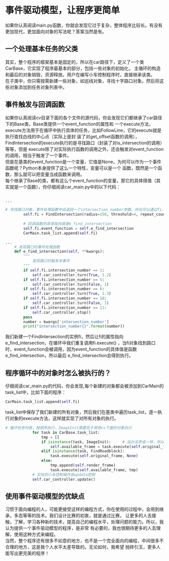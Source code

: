 # 事件驱动模型，让程序更简单
如果你认真阅读main.py函数，你就会发现它过于复杂，整体程序比较长。有没有更加现代，更加面向对象的写法呢？答案当然是有。
## 一个处理基本任务的父类

其实，整个程序的框架基本是固定的，所以在car路径下，定义了一个类CarBase，它实现了程序最基本的部分，包括一些对象的初始化，
主循环的构造和最后的对象销毁，资源释放。用户在编写小车控制程序时，直接继承该类。   
在子类中，你只需按需新建一些对象，如巡线对象，寻找十字路口对象。然后将这些对象添加到任务对象列表中。

## 事件触发与回调函数
如果你认真阅读cv目录下面的各个文件的源代码，你会发现它们都继承了car路径下的Base类，Base类提供一个event_function的属性和
一个execute方法，execute方法用于在循环中执行具体的任务，比如FollowLine，它的execute就是执行查找白线的中心点（实际上是封
装了对get_offset函数的调用），FindIntersection的execute执行的是寻找路口（封装了对is_intersection的调用）等等，但是
execute除了对实际执行函数的调用之外，还会触发对event_function的调用，相当于触发了一个事件。   
但是在基类的event_function是一个变量，它值是None，为何可以作为一个事件函数呢？Python本身提供了这么一个特性，变量可以是一个
函数，既然是一个函数，那么就可以把变量当成函数来调用。    
每个继承了Base的类，都有这么个event_function的变量，那它的具体得值（其实就是一个函数），你仔细阅读car_main.py中的以下代码：
```python

...

# 寻找路口对象，事件处理函数中会返回一个intersection_number参数，你也可以通过fi.intersection_number调用这个属性
        self.fi = FindIntersection(radius=150, threshold=4, repeat_count=2, delay_time=1.6)
        
        # 回调函数的具体指向就是e_find_intersection
        self.fi.event_function = self.e_find_intersection
        CarMain.task_list.append(self.fi)

...
    # 发现路口的事件处理函数
    def e_find_intersection(self, **kwargs):
        """
            发现路口时触发本事件
        """
        if self.fi.intersection_number == 1:
            self.car_controller.turn(True, 1.2)
        if self.fi.intersection_number == 5:
            self.car_controller.turn(False, 1)
        if self.fi.intersection_number == 6:
            self.car_controller.turn(True, 1.3)
        if self.fi.intersection_number == 10:
            self.car_controller.turn(False, 1)
        if self.fi.intersection_number == 11:
            self.car_controller.stop()
        pass
        number = kwargs['intersection_number']
        print("intersection_number{}".format(number))

```

 我们新建一个FindIntersection的实例fi，然后让fi的属性指向e_find_intersection，在循环中我们重复调用fi.execute()
 ，当fi对象找到路口时，event_function会被调用，因为event_function的具体值是函数e_find_intersection，所以最后
 e_find_intersection会得到执行。
 
 ## 程序循环中的对象时怎么被执行的？
 仔细阅读car_main.py的代码，你会发现,每个新建的对象都会被添加到CarMain的task_list中，比如下面的程序：
 ```python
CarMain.task_list.append(self.fi)
```
task_list中保存了我们新建的所有对象，然后我们在基类中遍历task_list，逐一执行对象的execute方法，这样就实现了对所有对象的执行。
```python
# 循环任务列表，按顺序执行，ImageInit需要先于其他cv下面的对象执行
            for task in CarBase.task_list:
                tmp = []
                if isinstance(task, ImageInit):     # 没办法弄成一样，所以写了两个if
                    self.available_frame = task.execute(self.original_frame)
                elif isinstance(task, FindRoadblock):
                    task.execute(self.original_frame, None)
                else:
                    tmp.append(self.render_frame)
                    task.execute(self.available_frame, tmp)
            # 实际的小车控制操作由update控制
            self.car_controller.update()
```

## 使用事件驱动模型的优缺点
习惯于面向编程的人，可能更接受这样的编程方式，你在使用的过程中，会用到继承，多态等等的技术。我们设计比赛的初衷，就是通过比赛，
让更多的人去接触，了解，学习各种新的技术，提高自己的编程水平，处理问题的能力。所以，我认为提供一个事件驱动模型的程序，是非常
有必要的，我也很期待更多的人去理解，使用这种方式来编程。     
当然，整个程序还有很多不如意的地方，也不是一个完全面向的编程，中间很多不合理的地方，这是我个人水平太差导致的。无论如何，我希望
抛砖引玉，更多人能写出更完美的程序！